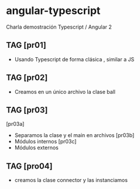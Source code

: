 # angular-typescript
Charla demostración Typescript / Angular 2


TAG [pr01]
----------
* Usando Typescript de forma clásica , similar a JS

TAG [pr02]
----------
* Creamos en un único archivo la clase ball 


TAG [pr03]
----------
[pr03a]
* Separamos la clase y el main en archivos 
[pr03b]
* Módulos internos
[pr03c]
* Módulos externos


TAG [pro04]
-----------
* creamos la clase  connector y las instanciamos





